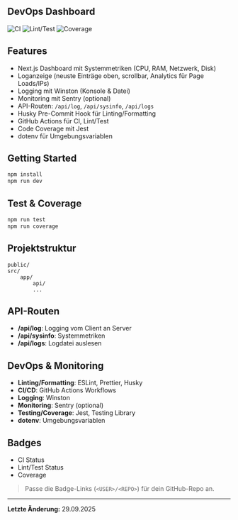 ## DevOps Dashboard

![CI](https://img.shields.io/github/workflow/status/<USER>/<REPO>/CI)
![Lint/Test](https://img.shields.io/github/workflow/status/<USER>/<REPO>/Lint-Test)
![Coverage](https://img.shields.io/badge/coverage-auto-green)

## Features

- Next.js Dashboard mit Systemmetriken (CPU, RAM, Netzwerk, Disk)
- Loganzeige (neuste Einträge oben, scrollbar, Analytics für Page Loads/IPs)
- Logging mit Winston (Konsole & Datei)
- Monitoring mit Sentry (optional)
- API-Routen: `/api/log`, `/api/sysinfo`, `/api/logs`
- Husky Pre-Commit Hook für Linting/Formatting
- GitHub Actions für CI, Lint/Test
- Code Coverage mit Jest
- dotenv für Umgebungsvariablen

## Getting Started

```bash
npm install
npm run dev
```

## Test & Coverage

```bash
npm run test
npm run coverage
```

## Projektstruktur

```
public/
src/
	app/
		api/
		...
```

## API-Routen

- **/api/log**: Logging vom Client an Server
- **/api/sysinfo**: Systemmetriken
- **/api/logs**: Logdatei auslesen

## DevOps & Monitoring

- **Linting/Formatting**: ESLint, Prettier, Husky
- **CI/CD**: GitHub Actions Workflows
- **Logging**: Winston
- **Monitoring**: Sentry (optional)
- **Testing/Coverage**: Jest, Testing Library
- **dotenv**: Umgebungsvariablen

## Badges

- CI Status
- Lint/Test Status
- Coverage

> Passe die Badge-Links (`<USER>/<REPO>`) für dein GitHub-Repo an.

---

**Letzte Änderung:** 29.09.2025
